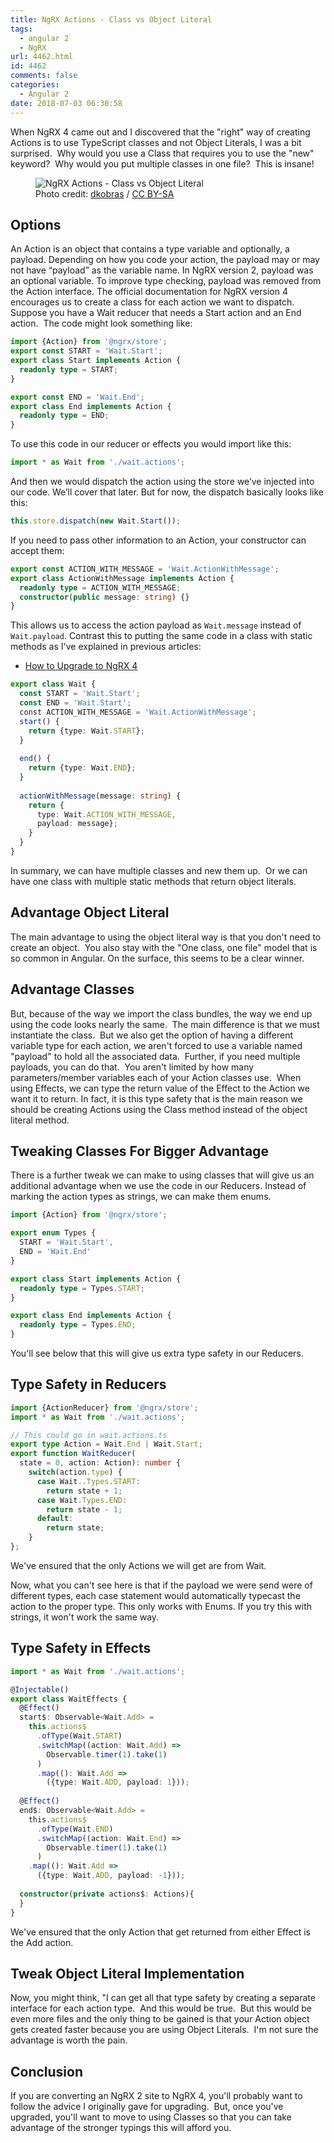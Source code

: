 ```yaml
---
title: NgRX Actions - Class vs Object Literal
tags:
  - angular 2
  - NgRX
url: 4462.html
id: 4462
comments: false
categories:
  - Angular 2
date: 2018-07-03 06:30:58
---
```


When NgRX 4 came out and I discovered that the "right" way of creating Actions is to use TypeScript classes and not Object Literals, I was a bit surprised.  Why would you use a Class that requires you to use the "new" keyword?  Why would you put multiple classes in one file?  This is insane! <figure>![](/uploads/2018/07/2018-07-04.png "NgRX Actions - Class vs Object Literal")<figcaption>Photo credit: [dkobras](//www.flickr.com/photos/dkobras/8342620023/) / [ CC BY-SA](//creativecommons.org/licenses/by-sa/2.0/)</figcaption></figure>

<!-- more --> 

Options
-------

An Action is an object that contains a type variable and optionally, a payload. Depending on how you code your action, the payload may or may not have “payload” as the variable name. In NgRX version 2, payload was an optional variable. To improve type checking, payload was removed from the Action interface. The official documentation for NgRX version 4 encourages us to create a class for each action we want to dispatch. Suppose you have a Wait reducer that needs a Start action and an End action.  The code might look something like:

``` typescript
import {Action} from '@ngrx/store';
export const START = 'Wait.Start';
export class Start implements Action {
  readonly type = START;
}

export const END = 'Wait.End';
export class End implements Action {
  readonly type = END;
}
```

To use this code in our reducer or effects you would import like this:

``` typescript
import * as Wait from './wait.actions';
```

And then we would dispatch the action using the store we’ve injected into our code. We’ll cover that later. But for now, the dispatch basically looks like this: 

``` typescript
this.store.dispatch(new Wait.Start());
```

If you need to pass other information to an Action, your constructor can accept them: 

``` typescript
export const ACTION_WITH_MESSAGE = 'Wait.ActionWithMessage';
export class ActionWithMessage implements Action {
  readonly type = ACTION_WITH_MESSAGE;
  constructor(public message: string) {}
}
```

This allows us to access the action payload as `Wait.message` instead of `Wait.payload`. Contrast this to putting the same code in a class with static methods as I've explained in previous articles:

*   [How to Upgrade to NgRX 4](/how-to-upgrade-ngrx-to-4-x/)

``` typescript
export class Wait {
  const START = 'Wait.Start';
  const END = 'Wait.Start';
  const ACTION_WITH_MESSAGE = 'Wait.ActionWithMessage';    
  start() {
    return {type: Wait.START};
  }
  
  end() {
    return {type: Wait.END};
  }
  
  actionWithMessage(message: string) {
    return {
      type: Wait.ACTION_WITH_MESSAGE,
      payload: message};
    }
  }
}
```
  
In summary, we can have multiple classes and new them up.  Or we can have one class with multiple static methods that return object literals.

Advantage Object Literal
------------------------

The main advantage to using the object literal way is that you don't need to create an object.  You also stay with the "One class, one file" model that is so common in Angular. On the surface, this seems to be a clear winner.

Advantage Classes
-----------------

But, because of the way we import the class bundles, the way we end up using the code looks nearly the same.  The main difference is that we must instantiate the class.  But we also get the option of having a different variable type for each action, we aren't forced to use a variable named "payload" to hold all the associated data.  Further, if you need multiple payloads, you can do that.  You aren't limited by how many parameters/member variables each of your Action classes use.  When using Effects, we can type the return value of the Effect to the Action we want it to return. In fact, it is this type safety that is the main reason we should be creating Actions using the Class method instead of the object literal method.

Tweaking Classes For Bigger Advantage
-------------------------------------

There is a further tweak we can make to using classes that will give us an additional advantage when we use the code in our Reducers. Instead of marking the action types as strings, we can make them enums.

``` typescript
import {Action} from '@ngrx/store';

export enum Types {
  START = 'Wait.Start',
  END = 'Wait.End'
}

export class Start implements Action {
  readonly type = Types.START;
}

export class End implements Action {
  readonly type = Types.END;
}
```

You'll see below that this will give us extra type safety in our Reducers.

Type Safety in Reducers
-----------------------

``` typescript
import {ActionReducer} from '@ngrx/store';
import * as Wait from './wait.actions';

// This could go in wait.actions.ts
export type Action = Wait.End | Wait.Start;
export function WaitReducer(
  state = 0, action: Action): number {
    switch(action.type) {
      case Wait..Types.START:
        return state + 1;
      case Wait.Types.END:
        return state - 1;
      default:
        return state;
    }
};
```

We've ensured that the only Actions we will get are from Wait.

Now, what you can't see here is that if the payload we were send were of different types, each case statement would automatically typecast the action to the proper type.  This only works with Enums.  If you try this with strings, it won't work the same way.

Type Safety in Effects
----------------------

``` typescript
import * as Wait from './wait.actions';

@Injectable()
export class WaitEffects {
  @Effect()
  start$: Observable<Wait.Add> =
    this.actions$
      .ofType(Wait.START)
      .switchMap((action: Wait.Add) =>
        Observable.timer(1).take(1)
      )
      .map((): Wait.Add =>
        ({type: Wait.ADD, payload: 1}));
        
  @Effect()
  end$: Observable<Wait.Add> =
    this.actions$
      .ofType(Wait.END)
      .switchMap((action: Wait.End) =>
        Observable.timer(1).take(1)
      )
    .map((): Wait.Add =>
      ({type: Wait.ADD, payload: -1}));
    
  constructor(private actions$: Actions){
  }
}
```

We've ensured that the only Action that get returned from either Effect is the Add action.

Tweak Object Literal Implementation
-----------------------------------

Now, you might think, "I can get all that type safety by creating a separate interface for each action type.  And this would be true.  But this would be even more files and the only thing to be gained is that your Action object gets created faster because you are using Object Literals.  I'm not sure the advantage is worth the pain.

Conclusion
----------

If you are converting an NgRX 2 site to NgRX 4, you'll probably want to follow the advice I originally gave for upgrading.  But, once you've upgraded, you'll want to move to using Classes so that you can take advantage of the stronger typings this will afford you.
